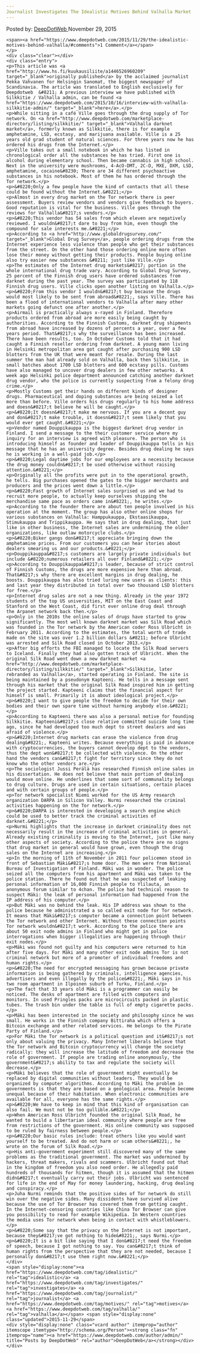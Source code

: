 ```yaml
---
Journalist Investigates The Idealistic Motives Behind Valhalla Market
---
```

<article class="post-listing post-12316 post type-post status-publish format-standard has-post-thumbnail hentry  tag-idealistic tag-investigates tag-journalist tag-motives tag-valhalla">
    <div class="post-inner">
        <span>Posted by: <a href="https://www.deepdotweb.com/author/admin/" title="">DeepDotWeb </a></span>
    <span>November 29, 2015</span>
    
    <span><a href="https://www.deepdotweb.com/2015/11/29/the-idealistic-motives-behind-valhalla/#comments">1 Comment</a></span>
    </p>
    <div class="clear"></div>
    <div class="entry">
    <p>This article was <a href="http://www.hs.fi/kuukausiliite/a1446526960209" target="_blank">originally published</a> by the acclaimed journalist Pekka Vahvanen for Helsingin Sanomat, the biggest newspaper of Scandinavia. The article was translated to English exclusively for Deepdotweb  &#8211; A previous interview we have published with Silkkitie / Valhalla admin, can be found <a href="https://www.deepdotweb.com/2015/10/16/interview-with-valhalla-silkkitie-admin/" target="_blank">here</a>.</p>
    <p>While sitting in a café Ville goes through the drug supply of Tor network. On <a href="http://www.deepdotweb.com/marketplace-directory/listing/silkkitie/" target="_blank">Valhalla darknet market</a>, formerly known as Silkkitie, there is for example amphetamine, LSD, ecstasy, and marijuana available. Ville is a 25 years old grad student of natural sciences. For three years now he has ordered his drugs from the Internet.</p>
    <p>Ville takes out a small notebook in which he has listed in chronological order all the substances he has tried. First one is alcohol during elementary school. Then became cannabis in high school. Next in the university were mushrooms, 4-AcO-DMT, 2C-D, MXE, DXM, LSD, amphetamine, cocaine&#8230; There are 34 different psychoactive substances in his notebook. Most of them he has ordered through the Tor network.</p>
    <p>&#8220;Only a few people have the kind of contacts that all these could be found without the Internet.&#8221;</p>
    <p>Almost in every drug market on the Tor network there is peer assessment. Buyers review vendors and vendors give feedback to buyers. Good reputation is vital for the business. Ville goes through the reviews for Valhalla&#8217;s vendors.</p>
    <p>&#8220;This vendor has 54 sales from which eleven are negatively reviewed. I wouldn&#8217;t dare to buy from him, even though the compound for sale interests me.&#8221;</p>
    <p>According to <a href="http://www.globaldrugsurvey.com/" target="_blank">Global Drug Survey</a>, people ordering drugs from the Internet experience less violence than people who get their substances from the street. On the other hand those ordering online more often lose their money without getting their products. People buying online also try easier new substances &#8211; just like Ville.</p>
    <p>The estimates of the Internet drug markets&#8217; portion in the whole international drug trade vary. According to Global Drug Survey, 25 percent of the Finnish drug users have ordered substances from darknet during the past year. The survey was participated by 118 Finnish drug users. Ville clicks open another listing on Valhalla.</p>
    <p>&#8220;From this vendor I wouldn&#8217;t buy because the drugs would most likely to be sent from abroad&#8221;, says Ville. There has been a flood of international vendors to Valhalla after many other markets going defunct one after another.</p>
    <p>Airmail is practically always x-rayed in Finland. Therefore products ordered from abroad are more easily being caught by authorities. According to the Finnish Customs, darknet drug shipments from abroad have increased by dozens of percents a year, over a few years period. That&#8217;s why the surveillance has been increased. There have been results, too. In October Customs told that it had caught a Finnish reseller ordering from darknet. A young mann living in Helsinki metropolitan area got caught after purchasing 900 LSD blotters from the UK that were meant for resale. During the last summer the man had already sold on Valhalla, back then Silkkitie, in small batches about 1700 LSD blotters and 600 ecstasy pills. Customs have also managed to uncover drug dealers in few other networks. A week ago Helsinki police department announced catching another darknet drug vendor, who the police is currently suspecting from a felony drug crime.</p>
    <p>Mostly Customs get their hands on different kinds of designer drugs. Pharmaceutical and doping substances are being seized a lot more than before. Ville orders his drugs regularly to his home address and doesn&#8217;t believe he will be caught.</p>
    <p>&#8220;It doesn&#8217;t make me nervous. If you are a decent guy and don&#8217;t make trouble, it doesn&#8217;t seem likely that you would ever get caught.&#8221;</p>
    <p>Vendor named Douppikauppa is the biggest darknet drug vendor in Finland. I send a message to the their customer service where my inquiry for an interview is agreed with pleasure. The person who is introducing himself as founder and leader of Douppikauppa tells in his message that he has an university degree. Besides drug dealing he says he is working in a well-paid job.</p>
    <p>&#8220;Legal daytime jobs for our employees are a necessity because the drug money couldn&#8217;t be used otherwise without raising attention.&#8221;</p>
    <p>Originally all the profits were put in to the operational growth, he tells. Big purchases opened the gates to the bigger merchants and producers and the prices went down a little.</p>
    <p>&#8220;Fast growth of Internet sales surprised us and we had to recruit more people, to actually keep ourselves shipping the merchandise same pace as orders came in&#8221;, he writes.</p>
    <p>According to the founder there are about ten people involved in his operation at the moment. The group has also other online shops for various substances on Valhalla: Hamppukauppa, Ekstaasikauppa, Stimukauppa and Trippikauppa. He says that in drug dealing, that just like in other business, the Internet sales are undermining the older organizations, like outlaw motorcycle clubs.</p>
    <p>&#8220;Biker gangs don&#8217;t appreciate bringing down the amphetamine prices. From our customers you can hear stories about dealers smearing us and our products.&#8221;</p>
    <p>Douppikauppa&#8217;s customers are largely private individuals but include &#8220;numerous retailers all over Finland&#8221;.</p>
    <p>According to Douppikauppa&#8217;s leader, because of strict control of Finnish Customs, the drugs are more expensive here than abroad. That&#8217;s why there are excellent margins in drug dealing, he boosts. Douppikauppa has also tried luring new users as clients: this and last year they distributed in total over two thousand LSD blotters for free.</p>
    <p>Internet drug sales are not a new thing. Already in the year 1972 students of the top US universities, MIT on the East Coast and Stanford on the West Coast, did first ever online drug deal through the Arpanet network back then.</p>
    <p>Only in the 2010s the online sales of drugs have started to grow significantly. The most well known darknet market was Silk Road which was founded in the Tor network by the American coder Ross Ulbricht in February 2011. According to the estimates, the total worth of trade made on the site was over 1.2 billion dollars &#8211; before Ulbricht was arrested and Silk Road closed in October 2013.</p>
    <p>After big efforts the FBI managed to locate the Silk Road servers to Iceland. Finally they had also gotten track of Ulbricht. When the original Silk Road went down a new darknet market <a href="http://www.deepdotweb.com/marketplace-directory/listing/silkkitie/" target="_blank">Silkkitie, later rebranded as Valhalla</a>, started operating in Finland. The site is being maintained by a pseudonym Kapteeni. He tells in a message sent through his market that the original Silk Road inspired him in getting the project started. Kapteeni claims that the financial aspect for himself is small. Primarily it is about ideological project.</p>
    <p>&#8220;I want to give people the freedom to decide for their own bodies and their own spare time without harming anybody else.&#8221;</p>
    <p>According to Kapteeni there was also a personal motive for founding Silkkitie. Kapteeni&#8217;s close relative committed suicide long time ago, since he had developed too much dept to street dealers and was afraid of violence.</p>
    <p>&#8220;Internet drug markets can erase the violence from drug dealing&#8221;, Kapteeni writes. Because everything is paid in advance with cryptocurrencies, the buyers cannot develop dept to the vendors, thus the dept won&#8217;t be collected with violence. On the other hand the vendors can&#8217;t fight for territory since they do not know who the other vendors are.</p>
    <p>The sociologist Jussi Perälä has researched Finnish online sales in his dissertation. He does not believe that main portion of dealing would move online. He underlines that some sort of communality belongs to drug culture. Drugs are used in certain situations, certain places and with certain groups of people.</p>
    <p>Tor network specialist Niemi worked for the US Army research organization DARPA in Silicon Valley. Nurmi researched the criminal activities happening on the Tor network.</p>
    <p>&#8220;DARPA is interested in developing a search engine which could be used to better track the criminal activities of darknet.&#8221;</p>
    <p>Nurmi highlights that the increase in darknet criminality does not necessarily result in the increase of criminal activities in general. Already existing criminality is moving to the Internet, just like many other aspects of society. According to the police there are no signs that drug market in general would have grown, even though the drug sales on the Internet are increasing.</p>
    <p>In the morning of 11th of November in 2011 four policemen stood in front of Sebastian Mäki&#8217;s home door. The men were from National Bureau of Investigation of Finland. Mäki was in wonder. The police seized all the computers from his apartment and Mäki was taken to the police station. There he found out that he was suspected of leaking personal information of 16,000 Finnish people to Ylilauta, an anonymous forum similar to 4chan. The police had technical reason to suspect Mäki: the leak of personal information had happened from the IP address of his computer.</p>
    <p>But Mäki was no behind the leak. His IP address was shown to the police because he administrated a so called exit node for Tor network. It means that Mäki&#8217;s computer became a connection point between the Tor network and other Internet. Without these connection points Tor network wouldn&#8217;t work. According to the police there are about 50 exit node admins in Finland who might get in police interrogations when bigger illegalities are happening through their exit nodes.</p>
    <p>Mäki was found not guilty and his computers were returned to him after five days. For Mäki and many other exit node admins Tor is not criminal network but more of a promoter of individual freedoms and human rights.</p>
    <p>&#8220;The need for encrypted messaging has grown because private information is being gathered by criminals, intelligence agencies, advertisers and even illegally by the police&#8221;, Mäki says in his two room apartment in Ilpoinen suburb of Turku, Finland.</p>
    <p>The fact that 33 years old Mäki is a programmer can easily be noticed. The desks of apartment are filled with computers and monitors. In used Pringles packs are microcircuits packed in plastic tubes. The trash bin under the table is full of empty cigarette packs.</p>
    <p>Mäki has been interested in the society and philosophy since he was small. He works in the Finnish company Bittiraha which offers a Bitcoin exchange and other related services. He belongs to the Pirate Party of Finland.</p>
    <p>For Mäki the Tor network is a political question and it&#8217;s not only about valuing the privacy. Many Internet liberals believe that the Tor network and Bitcoin cryptocurrency will change the society radically: they will increase the latitude of freedom and decrease the role of government. If people are trading online anonymously, the government&#8217;s ability to tax and regulate the society will decrease.</p>
    <p>Mäki believes that the role of government might eventually be replaced by digital communities without leaders. They would be organized by computer algorithms. According to Mäki the problem in governments is that they are based on a geological area. People become unequal because of their habitation. When electronic communities are available for all, everyone has the same rights.</p>
    <p>&#8220;We have to keep in mind that this kind of organisation can also fail. We must not be too gullible.&#8221;</p>
    <p>When American Ross Ulbricht founded the original Silk Road, he wanted to build a libertarian ideal community where people are free from restrictions of the government. His online community was supposed to be ruled by fairness between people.</p>
    <p>&#8220;Our basic rules include: treat others like you would want yourself to be treated. And do not harm or scam others&#8221;, he wrote on the forum of Silk Road.</p>
    <p>His anti-government experiment still discovered many of the same problems as the traditional government. The market was undermined by hackers, threat makers, rivals and scammers. Ulbricht found out that in the kingdom of freedom you also need order. He allegedly paid hundreds of thousands for hitmen, though it is assumed that the hitmen didn&#8217;t eventually carry out their jobs. Ulbricht was sentenced for life in the end of May for money laundering, hacking, drug dealing and conspiracy.</p>
    <p>Juha Nurmi reminds that the positive sides of Tor network do still win over the negative sides. Many dissidents have survived alive because the use of Tor Browser has covered them from getting caught. In the Internet-censoring countries like China Tor Browser can give you possibility to read for example Wikipedia. In Western countries the media uses Tor network when being in contact with whistleblowers.</p>
    <p>&#8220;Some say that the privacy on the Internet is not important, because they&#8217;ve got nothing to hide&#8221;, says Nurmi.</p>
    <p>&#8220;It is a bit like saying that I don&#8217;t need the freedom of speech, because I got nothing to say. You can&#8217;t think of human rights from the perspective that they are not needed, because I personally don&#8217;t use them right now.&#8221;</p>
    </div>
    <span style="display:none"><a href="https://www.deepdotweb.com/tag/idealistic/" rel="tag">idealistic</a> <a href="https://www.deepdotweb.com/tag/investigates/" rel="tag">investigates</a> <a href="https://www.deepdotweb.com/tag/journalist/" rel="tag">journalist</a> <a href="https://www.deepdotweb.com/tag/motives/" rel="tag">motives</a> <a href="https://www.deepdotweb.com/tag/valhalla/" rel="tag">valhalla</a></span> <span style="display:none" class="updated">2015-11-29</span>
    <div style="display:none" class="vcard author" itemprop="author" itemscope itemtype="http://schema.org/Person"><strong class="fn" itemprop="name"><a href="https://www.deepdotweb.com/author/admin/" title="Posts by DeepDotWeb" rel="author">DeepDotWeb</a></strong></div>
    </div>
</article>

